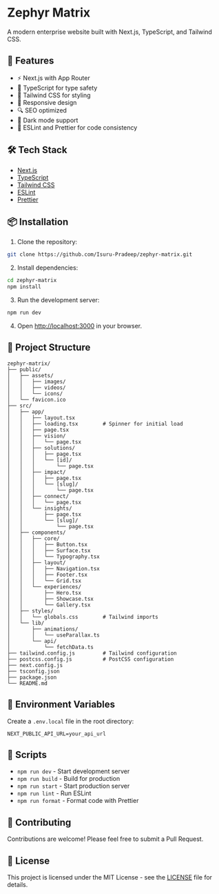 # Zephyr Matrix

A modern enterprise website built with Next.js, TypeScript, and Tailwind CSS.

## 🚀 Features

- ⚡️ Next.js with App Router
- 💎 TypeScript for type safety
- 🎨 Tailwind CSS for styling
- 📱 Responsive design
- 🔍 SEO optimized
- 🌙 Dark mode support
- 🎯 ESLint and Prettier for code consistency

## 🛠️ Tech Stack

- [Next.js ](https://nextjs.org/)
- [TypeScript](https://www.typescriptlang.org/)
- [Tailwind CSS](https://tailwindcss.com/)
- [ESLint](https://eslint.org/)
- [Prettier](https://prettier.io/)

## 📦 Installation

1. Clone the repository:

```bash
git clone https://github.com/Isuru-Pradeep/zephyr-matrix.git
```

2. Install dependencies:

```bash
cd zephyr-matrix
npm install
```

3. Run the development server:

```bash
npm run dev
```

4. Open [http://localhost:3000](http://localhost:3000) in your browser.

## 🚧 Project Structure

```
zephyr-matrix/
├── public/
│   ├── assets/
│   │   ├── images/
│   │   ├── videos/
│   │   └── icons/
│   └── favicon.ico
├── src/
│   ├── app/
│   │   ├── layout.tsx
│   │   ├── loading.tsx        # Spinner for initial load
│   │   ├── page.tsx
│   │   ├── vision/
│   │   │   └── page.tsx
│   │   ├── solutions/
│   │   │   ├── page.tsx
│   │   │   └── [id]/
│   │   │       └── page.tsx
│   │   ├── impact/
│   │   │   ├── page.tsx
│   │   │   └── [slug]/
│   │   │       └── page.tsx
│   │   ├── connect/
│   │   │   └── page.tsx
│   │   └── insights/
│   │       ├── page.tsx
│   │       └── [slug]/
│   │           └── page.tsx
│   ├── components/
│   │   ├── core/
│   │   │   ├── Button.tsx
│   │   │   ├── Surface.tsx
│   │   │   └── Typography.tsx
│   │   ├── layout/
│   │   │   ├── Navigation.tsx
│   │   │   ├── Footer.tsx
│   │   │   └── Grid.tsx
│   │   └── experiences/
│   │       ├── Hero.tsx
│   │       ├── Showcase.tsx
│   │       └── Gallery.tsx
│   ├── styles/
│   │   └── globals.css        # Tailwind imports
│   └── lib/
│       ├── animations/
│       │   └── useParallax.ts
│       └── api/
│           └── fetchData.ts
├── tailwind.config.js         # Tailwind configuration
├── postcss.config.js          # PostCSS configuration
├── next.config.js
├── tsconfig.json
├── package.json
└── README.md
```

## 🔑 Environment Variables

Create a `.env.local` file in the root directory:

```env
NEXT_PUBLIC_API_URL=your_api_url
```

## 📝 Scripts

- `npm run dev` - Start development server
- `npm run build` - Build for production
- `npm run start` - Start production server
- `npm run lint` - Run ESLint
- `npm run format` - Format code with Prettier

## 🤝 Contributing

Contributions are welcome! Please feel free to submit a Pull Request.

## 📄 License

This project is licensed under the MIT License - see the [LICENSE](LICENSE) file for details.
